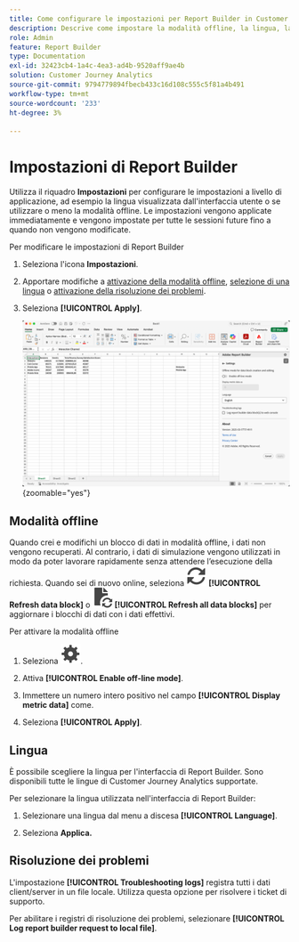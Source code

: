 ```yaml
---
title: Come configurare le impostazioni per Report Builder in Customer Journey Analytics
description: Descrive come impostare la modalità offline, la lingua, la data di fine e le impostazioni per la risoluzione dei problemi.
role: Admin
feature: Report Builder
type: Documentation
exl-id: 32423cb4-1a4c-4ea3-ad4b-9520aff9ae4b
solution: Customer Journey Analytics
source-git-commit: 9794779894fbecb433c16d108c555c5f81a4b491
workflow-type: tm+mt
source-wordcount: '233'
ht-degree: 3%

---
```


# Impostazioni di Report Builder

Utilizza il riquadro **Impostazioni** per configurare le impostazioni a livello di applicazione, ad esempio la lingua visualizzata dall&#39;interfaccia utente o se utilizzare o meno la modalità offline. Le impostazioni vengono applicate immediatamente e vengono impostate per tutte le sessioni future fino a quando non vengono modificate.

Per modificare le impostazioni di Report Builder

1. Seleziona l&#39;icona **Impostazioni**.

1. Apportare modifiche a [attivazione della modalità offline](#off-line-mode), [selezione di una lingua](#language) o [attivazione della risoluzione dei problemi](#troubleshooting).

1. Seleziona **[!UICONTROL Apply]**.

   ![Riquadro dell&#39;intervallo di date di Report Builder con il pulsante Annulla e applica.](./assets/report-builder-settings.png){zoomable="yes"}

## Modalità offline

Quando crei e modifichi un blocco di dati in modalità offline, i dati non vengono recuperati. Al contrario, i dati di simulazione vengono utilizzati in modo da poter lavorare rapidamente senza attendere l’esecuzione della richiesta. Quando sei di nuovo online, seleziona ![Aggiorna](/help/assets/icons/Refresh.svg) **[!UICONTROL Refresh data block]** o ![AggiornaDocumento](/help/assets/icons/DocumentRefresh.svg) **[!UICONTROL Refresh all data blocks]** per aggiornare i blocchi di dati con i dati effettivi.

Per attivare la modalità offline

1. Seleziona ![Impostazione](/help/assets/icons/Setting.svg).

1. Attiva **[!UICONTROL Enable off-line mode]**.

1. Immettere un numero intero positivo nel campo **[!UICONTROL Display metric data]** come.

1. Seleziona **[!UICONTROL Apply]**.


## Lingua

È possibile scegliere la lingua per l&#39;interfaccia di Report Builder. Sono disponibili tutte le lingue di Customer Journey Analytics supportate.

Per selezionare la lingua utilizzata nell&#39;interfaccia di Report Builder:

1. Selezionare una lingua dal menu a discesa **[!UICONTROL Language]**.

1. Seleziona **Applica.**

## Risoluzione dei problemi

L&#39;impostazione **[!UICONTROL Troubleshooting logs]** registra tutti i dati client/server in un file locale. Utilizza questa opzione per risolvere i ticket di supporto.

Per abilitare i registri di risoluzione dei problemi, selezionare **[!UICONTROL Log report builder request to local file]**.
